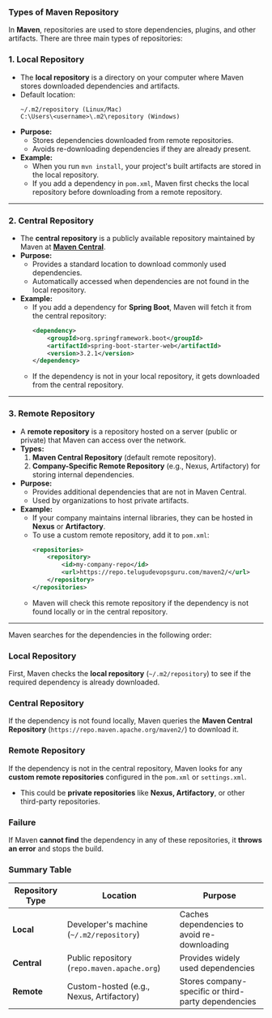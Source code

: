 ### Types of Maven Repository

In **Maven**, repositories are used to store dependencies, plugins, and other artifacts. There are three main types of repositories:

### 1. **Local Repository**
   - The **local repository** is a directory on your computer where Maven stores downloaded dependencies and artifacts.
   - Default location:  
     ```
     ~/.m2/repository (Linux/Mac)
     C:\Users\<username>\.m2\repository (Windows)
     ```
   - **Purpose:**
     - Stores dependencies downloaded from remote repositories.
     - Avoids re-downloading dependencies if they are already present.
   - **Example:**
     - When you run `mvn install`, your project's built artifacts are stored in the local repository.
     - If you add a dependency in `pom.xml`, Maven first checks the local repository before downloading from a remote repository.

---

### 2. **Central Repository**
   - The **central repository** is a publicly available repository maintained by Maven at **[Maven Central](https://repo.maven.apache.org/maven2/)**.
   - **Purpose:**
     - Provides a standard location to download commonly used dependencies.
     - Automatically accessed when dependencies are not found in the local repository.
   - **Example:**
     - If you add a dependency for **Spring Boot**, Maven will fetch it from the central repository:
       ```xml
       <dependency>
           <groupId>org.springframework.boot</groupId>
           <artifactId>spring-boot-starter-web</artifactId>
           <version>3.2.1</version>
       </dependency>
       ```
     - If the dependency is not in your local repository, it gets downloaded from the central repository.

---

### 3. **Remote Repository**
   - A **remote repository** is a repository hosted on a server (public or private) that Maven can access over the network.
   - **Types:**
     1. **Maven Central Repository** (default remote repository).
     2. **Company-Specific Remote Repository** (e.g., Nexus, Artifactory) for storing internal dependencies.
   - **Purpose:**
     - Provides additional dependencies that are not in Maven Central.
     - Used by organizations to host private artifacts.
   - **Example:**
     - If your company maintains internal libraries, they can be hosted in **Nexus** or **Artifactory**.
     - To use a custom remote repository, add it to `pom.xml`:
       ```xml
       <repositories>
           <repository>
               <id>my-company-repo</id>
               <url>https://repo.telugudevopsguru.com/maven2/</url>
           </repository>
       </repositories>
       ```
     - Maven will check this remote repository if the dependency is not found locally or in the central repository.

---

Maven searches for the dependencies in the following order:

### Local Repository
First, Maven checks the **local repository** (`~/.m2/repository`) to see if the required dependency is already downloaded.

### Central Repository
If the dependency is not found locally, Maven queries the **Maven Central Repository** (`https://repo.maven.apache.org/maven2/`) to download it.

### Remote Repository
If the dependency is not in the central repository, Maven looks for any **custom remote repositories** configured in the `pom.xml` or `settings.xml`.
- This could be **private repositories** like **Nexus, Artifactory**, or other third-party repositories.

### Failure
If Maven **cannot find** the dependency in any of these repositories, it **throws an error** and stops the build.



### **Summary Table**

| Repository Type   | Location | Purpose |
|------------------|----------|---------|
| **Local**  | Developer's machine (`~/.m2/repository`) | Caches dependencies to avoid re-downloading |
| **Central** | Public repository (`repo.maven.apache.org`) | Provides widely used dependencies |
| **Remote**  | Custom-hosted (e.g., Nexus, Artifactory) | Stores company-specific or third-party dependencies |
